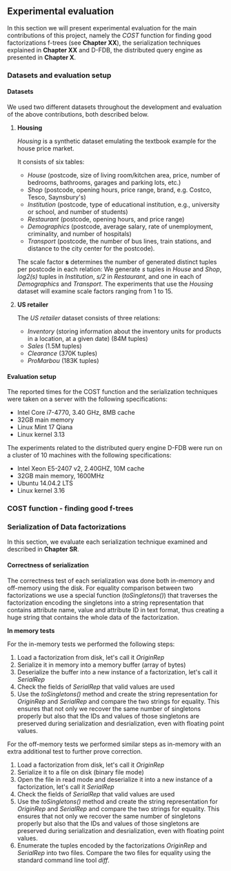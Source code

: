## Experimental evaluation

In this section we will present experimental evaluation for the main contributions of this project, namely the _COST_ function for finding good factorizations f-trees (see **Chapter XX**), the serialization techniques explained in **Chapter XX** and D-FDB, the distributed query engine as presented in **Chapter X**.

### Datasets and evaluation setup

#### Datasets

We used two different datasets throughout the development and evaluation of the above contributions, both described below.

1. **Housing**
    
    _Housing_ is a synthetic dataset emulating the textbook example for the house price market. 
    
    It consists of six tables: 
    
    * _House_ (postcode, size of living room/kitchen area, price, number of bedrooms, bathrooms, garages and parking lots, etc.) 
    * _Shop_ (postcode, opening hours, price range, brand, e.g. Costco, Tesco, Saynsbury's)
    * _Institution_ (postcode, type of educational institution, e.g., university or school, and number of students)
    * _Restaurant_ (postcode, opening hours, and price range)
    * _Demographics_ (postcode, average salary, rate of unemployment, criminality, and number of hospitals)
    * _Transport_ (postcode, the number of bus lines, train stations, and distance to the city center for the postcode).

    The scale factor **s** determines the number of generated distinct tuples per postcode in each relation: We generate _s_ tuples in _House_ and _Shop_, _log2(s)_ tuples in _Institution_, _s/2_ in _Restaurant_, and one in each of _Demographics_ and _Transport_.
    The experiments that use the _Housing_ dataset will examine scale factors ranging from 1 to 15.

2. **US retailer**
    
    The _US retailer_ dataset consists of three relations: 
        
    * _Inventory_ (storing information about the inventory units for products in a location, at a given date) (84M tuples)
    * _Sales_ (1.5M tuples)
    * _Clearance_ (370K tuples)
    * _ProMarbou_ (183K tuples)

#### Evaluation setup

The reported times for the COST function and the serialization techniques were taken on a server with the following specifications:
    
- Intel Core i7-4770, 3.40 GHz, 8MB cache
- 32GB main memory
- Linux Mint 17 Qiana
- Linux kernel 3.13

The experiments related to the distributed query engine  D-FDB were run on a cluster of 10 machines with the following specifications:
    
- Intel Xeon E5-2407 v2, 2.40GHZ, 10M cache
- 32GB main memory, 1600MHz
- Ubuntu 14.04.2 LTS
- Linux kernel 3.16


### COST function - finding good f-trees



### Serialization of Data factorizations

In this section, we evaluate each serialization technique examined and described in **Chapter SR**.

#### Correctness of serialization

The correctness test of each serialization was done both in-memory and off-memory using the disk. For equality comparison between two factorizations we use a special function (_toSingletons()_) that traverses the factorization encoding the singletons into a string representation that contains attribute name, value and attribute ID in text format, thus creating a huge string that contains the whole data of the factorization.

**In memory tests**

For the in-memory tests we performed the following steps:

1. Load a factorization from disk, let's call it _OriginRep_
2. Serialize it in memory into a memory buffer (array of bytes)
3. Deserialize the buffer into a new instance of a factorization, let's call it _SerialRep_
4. Check the fields of _SerialRep_ that valid values are used
5. Use the _toSingletons()_ method and create the string representation for _OriginRep_ and _SerialRep_ and compare the two strings for equality. This ensures that not only we recover the same number of singletons properly but also that the IDs and values of those singletons are preserved during serialization and desrialization, even with floating point values.

For the off-memory tests we performed similar steps as in-memory with an extra additional test to further prove correction.
1. Load a factorization from disk, let's call it _OriginRep_
2. Serialize it to a file on disk (binary file mode)
3. Open the file in read mode and deserialize it into a new instance of a factorization, let's call it _SerialRep_
4. Check the fields of _SerialRep_ that valid values are used
5. Use the _toSingletons()_ method and create the string representation for _OriginRep_ and _SerialRep_ and compare the two strings for equality. This ensures that not only we recover the same number of singletons properly but also that the IDs and values of those singletons are preserved during serialization and desrialization, even with floating point values.
6. Enumerate the tuples encoded by the factorizations _OriginRep_ and _SerialRep_ into two files. Compare the two files for equality using the standard command line tool _diff_.


